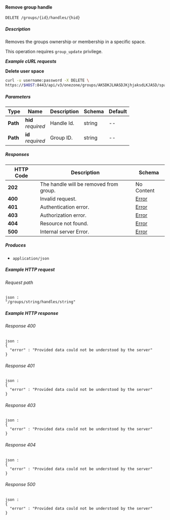 
<a name="remove_group_handle"></a>
#### Remove group handle
```
DELETE /groups/{id}/handles/{hid}
```


##### Description
Removes the groups ownership or membership in a specific space.

This operation requires `group_update` privilege.

***Example cURL requests***

**Delete user space**
```bash
curl -u username:password -X DELETE \
https://$HOST:8443/api/v3/onezone/groups/AKSDKJLHASDJKjhjaksdLKJASD/spaces/oOVF-KrO1P6rpA0LFgNVI8NxuhxyQMUnrYzjAnKiyAY
```


##### Parameters

|Type|Name|Description|Schema|Default|
|---|---|---|---|---|
|**Path**|**hid**  <br>*required*|Handle Id.|string|--|
|**Path**|**id**  <br>*required*|Group ID.|string|--|


##### Responses

|HTTP Code|Description|Schema|
|---|---|---|
|**202**|The handle will be removed from group.|No Content|
|**400**|Invalid request.|[Error](../definitions/Error.md#error)|
|**401**|Authentication error.|[Error](../definitions/Error.md#error)|
|**403**|Authorization error.|[Error](../definitions/Error.md#error)|
|**404**|Resource not found.|[Error](../definitions/Error.md#error)|
|**500**|Internal server Error.|[Error](../definitions/Error.md#error)|


##### Produces

* `application/json`


##### Example HTTP request

###### Request path
```
json :
"/groups/string/handles/string"
```


##### Example HTTP response

###### Response 400
```
json :
{
  "error" : "Provided data could not be understood by the server"
}
```


###### Response 401
```
json :
{
  "error" : "Provided data could not be understood by the server"
}
```


###### Response 403
```
json :
{
  "error" : "Provided data could not be understood by the server"
}
```


###### Response 404
```
json :
{
  "error" : "Provided data could not be understood by the server"
}
```


###### Response 500
```
json :
{
  "error" : "Provided data could not be understood by the server"
}
```



